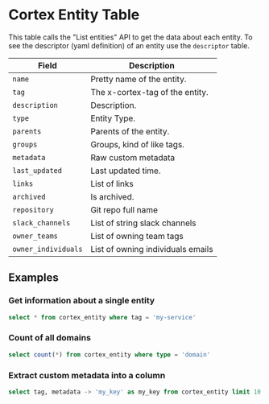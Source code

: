 # Cortex Entity Table

This table calls the "List entities" API to get the data about each entity. To
see the descriptor (yaml definition) of an entity use the `descriptor` table.


|Field|Description|
|----|-----|
|`name`|Pretty name of the entity.|
|`tag`|The x-cortex-tag of the entity.|
|`description`|Description.|
|`type`|Entity Type.|
|`parents`|Parents of the entity.|
|`groups`|Groups, kind of like tags.|
|`metadata`|Raw custom metadata|
|`last_updated`|Last updated time.|
|`links`|List of links|
|`archived`|Is archived.|
|`repository`|Git repo full name|
|`slack_channels`|List of string slack channels|
|`owner_teams`|List of owning team tags|
|`owner_individuals`|List of owning individuals emails|

## Examples

### Get information about a single entity

```sql
select * from cortex_entity where tag = 'my-service'
```

### Count of all domains

```sql
select count(*) from cortex_entity where type = 'domain'
```

### Extract custom metadata into a column

```sql
select tag, metadata -> 'my_key' as my_key from cortex_entity limit 10
